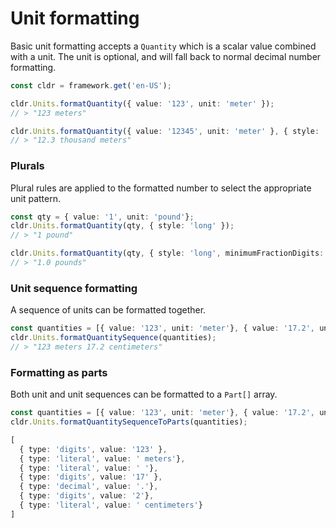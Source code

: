 # Unit formatting

Basic unit formatting accepts a `Quantity` which is a scalar value combined with a unit. The unit is
optional, and will fall back to normal decimal number formatting.

```typescript
const cldr = framework.get('en-US');

cldr.Units.formatQuantity({ value: '123', unit: 'meter' });
// > "123 meters"

cldr.Units.formatQuantity({ value: '12345', unit: 'meter' }, { style: 'long', minimumFractionDigits: 1 });
// > "12.3 thousand meters"
```

### Plurals

Plural rules are applied to the formatted number to select the appropriate unit pattern.

```typescript
const qty = { value: '1', unit: 'pound'};
cldr.Units.formatQuantity(qty, { style: 'long' });
// > "1 pound"

cldr.Units.formatQuantity(qty, { style: 'long', minimumFractionDigits: 1 });
// > "1.0 pounds"
```

### Unit sequence formatting

A sequence of units can be formatted together.

```typescript
const quantities = [{ value: '123', unit: 'meter'}, { value: '17.2', unit: 'centimeter' }];
cldr.Units.formatQuantitySequence(quantities);
// > "123 meters 17.2 centimeters"
```

### Formatting as parts

Both unit and unit sequences can be formatted to a `Part[]` array.

```typescript
const quantities = [{ value: '123', unit: 'meter'}, { value: '17.2', unit: 'centimeter' }];
cldr.Units.formatQuantitySequenceToParts(quantities);

[
  { type: 'digits', value: '123' },
  { type: 'literal', value: ' meters'},
  { type: 'literal', value: ' '},
  { type: 'digits', value: '17' },
  { type: 'decimal', value: '.'},
  { type: 'digits', value: '2'},
  { type: 'literal', value: ' centimeters'}
]
```
